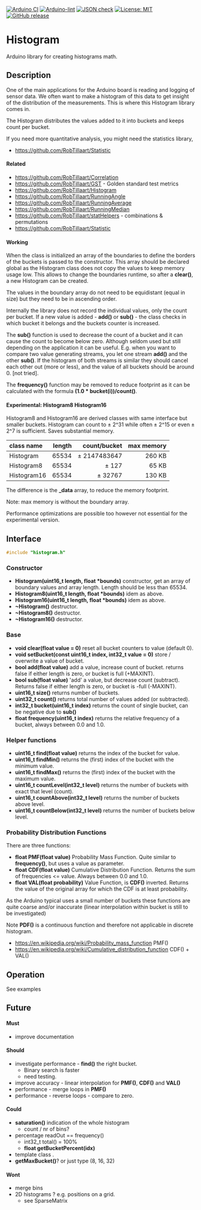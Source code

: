 
[![Arduino CI](https://github.com/RobTillaart/Histogram/workflows/Arduino%20CI/badge.svg)](https://github.com/marketplace/actions/arduino_ci)
[![Arduino-lint](https://github.com/RobTillaart/Histogram/actions/workflows/arduino-lint.yml/badge.svg)](https://github.com/RobTillaart/Histogram/actions/workflows/arduino-lint.yml)
[![JSON check](https://github.com/RobTillaart/Histogram/actions/workflows/jsoncheck.yml/badge.svg)](https://github.com/RobTillaart/Histogram/actions/workflows/jsoncheck.yml)
[![License: MIT](https://img.shields.io/badge/license-MIT-green.svg)](https://github.com/RobTillaart/Histogram/blob/master/LICENSE)
[![GitHub release](https://img.shields.io/github/release/RobTillaart/Histogram.svg?maxAge=3600)](https://github.com/RobTillaart/Histogram/releases)


# Histogram

Arduino library for creating histograms math.


## Description

One of the main applications for the Arduino board is reading and logging of sensor data.
We often want to make a histogram of this data to get insight of the distribution of the
measurements. This is where this Histogram library comes in.

The Histogram distributes the values added to it into buckets and keeps count per bucket.

If you need more quantitative analysis, you might need the statistics library, 
- https://github.com/RobTillaart/Statistic


#### Related

- https://github.com/RobTillaart/Correlation
- https://github.com/RobTillaart/GST - Golden standard test metrics
- https://github.com/RobTillaart/Histogram
- https://github.com/RobTillaart/RunningAngle
- https://github.com/RobTillaart/RunningAverage
- https://github.com/RobTillaart/RunningMedian
- https://github.com/RobTillaart/statHelpers - combinations & permutations
- https://github.com/RobTillaart/Statistic


#### Working

When the class is initialized an array of the boundaries to define the borders of the
buckets is passed to the constructor. This array should be declared global as the
Histogram class does not copy the values to keep memory usage low. This allows to change
the boundaries runtime, so after a **clear()**, a new Histogram can be created.

The values in the boundary array do not need to be equidistant (equal in size)
but they need to be in ascending order.

Internally the library does not record the individual values, only the count per bucket.
If a new value is added - **add()** or **sub()** - the class checks in which bucket it 
belongs and the buckets counter is increased.

The **sub()** function is used to decrease the count of a bucket and it can cause the 
count to become below zero. Although seldom used but still depending on the application 
it can be useful. E.g. when you want to compare two value generating streams, you let 
one stream **add()** and the other **sub()**. If the histogram of both streams is 
similar they should cancel each other out (more or less), and the value of all buckets 
should be around 0. \[not tried\].

The **frequency()** function may be removed to reduce footprint as it can be calculated 
with the formula **(1.0 \* bucket(i))/count()**.


#### Experimental: Histogram8 Histogram16

Histogram8 and Histogram16 are derived classes with same interface but smaller buckets. 
Histogram can count to ± 2^31 while often ± 2^15 or even ± 2^7 is sufficient. 
Saves substantial memory.

|  class name   |  length  |  count/bucket  |  max memory  |
|:--------------|---------:|---------------:|-------------:|
|  Histogram    |   65534  |  ± 2147483647  |      260 KB  |
|  Histogram8   |   65534  |  ± 127         |       65 KB  |
|  Histogram16  |   65534  |  ± 32767       |      130 KB  |


The difference is the **\_data** array, to reduce the memory footprint.

Note: max memory is without the boundary array.

Performance optimizations are possible too however not essential for 
the experimental version.


## Interface 

```cpp
#include "histogram.h"
```

### Constructor

- **Histogram(uint16_t length, float \*bounds)** constructor, get an array of boundary values and array length. 
Length should be less than 65534.
- **Histogram8(uint16_t length, float \*bounds)** idem as above.
- **Histogram16(uint16_t length, float \*bounds)** idem as above.
- **~Histogram()** destructor.
- **~Histogram8()** destructor.
- **~Histogram16()** destructor.


### Base

- **void clear(float value = 0)** reset all bucket counters to value (default 0).
- **void setBucket(const uint16_t index, int32_t value = 0)** store / overwrite a value of bucket.
- **bool add(float value)** add a value, increase count of bucket.
returns false if either length is zero, or bucket is full (+MAXINT).
- **bool sub(float value)** 'add' a value, but decrease count (subtract).
Returns false if either length is zero, or bucket is -full (-MAXINT).
- **uint16_t size()** returns number of buckets.
- **uint32_t count()** returns total number of values added (or subtracted).
- **int32_t bucket(uint16_t index)** returns the count of single bucket, can be negative due to **sub()**
- **float frequency(uint16_t index)** returns the relative frequency of a bucket, always between 0.0 and 1.0.


### Helper functions

- **uint16_t find(float value)** returns the index of the bucket for value.
- **uint16_t findMin()** returns the (first) index of the bucket with the minimum value.
- **uint16_t findMax()** returns the (first) index of the bucket with the maximum value.
- **uint16_t countLevel(int32_t level)** returns the number of buckets with exact that level (count).
- **uint16_t countAbove(int32_t level)** returns the number of buckets above level.
- **uint16_t countBelow(int32_t level)** returns the number of buckets below level.


### Probability Distribution Functions

There are three functions:

- **float PMF(float value)** Probability Mass Function. 
Quite similar to **frequency()**, but uses a value as parameter.
- **float CDF(float value)** Cumulative Distribution Function. 
Returns the sum of frequencies <= value. Always between 0.0 and 1.0.
- **float VAL(float probability)** Value Function, is **CDF()** inverted. 
Returns the value of the original array for which the CDF is at least probability.

As the Arduino typical uses a small number of buckets these functions are quite 
coarse and/or inaccurate (linear interpolation within bucket is still to be investigated)

Note **PDF()** is a continuous function and therefore not applicable in discrete histogram.


- https://en.wikipedia.org/wiki/Probability_mass_function  PMF()
- https://en.wikipedia.org/wiki/Cumulative_distribution_function CDF() + VAL()


## Operation

See examples


## Future


#### Must

- improve documentation

#### Should

- investigate performance - **find()** the right bucket. 
  - Binary search is faster 
  - need testing.
- improve accuracy - linear interpolation for **PMF()**, **CDF()** and **VAL()**
- performance - merge loops in **PMF()**
- performance - reverse loops - compare to zero.


#### Could

- **saturation()** indication of the whole histogram
  - count / nr of bins?
- percentage readOut == frequency()
  - int32_t total() = 100%
  - **float getBucketPercent(idx)**
- template class <bucketsizeType>.
- **getMaxBucket()**? or just type (8, 16, 32)


#### Wont

- merge bins
- 2D histograms ? e.g. positions on a grid.
  - see SparseMatrix

